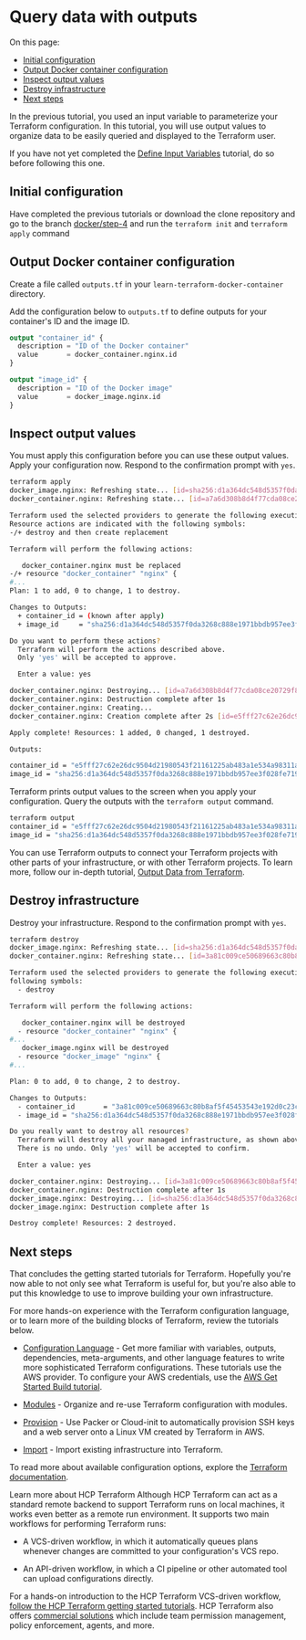 # Query data with outputs

On this page:

- [Initial configuration]()
- [Output Docker container configuration]()
- [Inspect output values]()
- [Destroy infrastructure]()
- [Next steps]()


In the previous tutorial, you used an input variable to parameterize your Terraform configuration. In this tutorial, you will use output values to organize data to be easily queried and displayed to the Terraform user.

If you have not yet completed the [Define Input Variables](step4.md) tutorial, do so before following this one.

## Initial configuration
Have completed the previous tutorials or download the clone repository and go to the branch [docker/step-4](https://github.com/phaelfp/learn-terraform/tree/docker/step-4) and run the `terraform init` and `terraform apply` command


## Output Docker container configuration
Create a file called `outputs.tf` in your `learn-terraform-docker-container` directory.

Add the configuration below to `outputs.tf` to define outputs for your container's ID and the image ID.

```tf
output "container_id" {
  description = "ID of the Docker container"
  value       = docker_container.nginx.id
}

output "image_id" {
  description = "ID of the Docker image"
  value       = docker_image.nginx.id
}
```

## Inspect output values
You must apply this configuration before you can use these output values. Apply your configuration now. Respond to the confirmation prompt with `yes`.

```bash
terraform apply
docker_image.nginx: Refreshing state... [id=sha256:d1a364dc548d5357f0da3268c888e1971bbdb957ee3f028fe7194f1d61c6fdeenginx:latest]
docker_container.nginx: Refreshing state... [id=a7a6d308b8d4f77cda08ce20729f899530264d487cc1fd8ca92f9eb591ebcc6d]

Terraform used the selected providers to generate the following execution plan.
Resource actions are indicated with the following symbols:
-/+ destroy and then create replacement

Terraform will perform the following actions:

   docker_container.nginx must be replaced
-/+ resource "docker_container" "nginx" {
#...
Plan: 1 to add, 0 to change, 1 to destroy.

Changes to Outputs:
  + container_id = (known after apply)
  + image_id     = "sha256:d1a364dc548d5357f0da3268c888e1971bbdb957ee3f028fe7194f1d61c6fdeenginx:latest"

Do you want to perform these actions?
  Terraform will perform the actions described above.
  Only 'yes' will be accepted to approve.

  Enter a value: yes

docker_container.nginx: Destroying... [id=a7a6d308b8d4f77cda08ce20729f899530264d487cc1fd8ca92f9eb591ebcc6d]
docker_container.nginx: Destruction complete after 1s
docker_container.nginx: Creating...
docker_container.nginx: Creation complete after 2s [id=e5fff27c62e26dc9504d21980543f21161225ab483a1e534a98311a677b9453a]

Apply complete! Resources: 1 added, 0 changed, 1 destroyed.

Outputs:

container_id = "e5fff27c62e26dc9504d21980543f21161225ab483a1e534a98311a677b9453a"
image_id = "sha256:d1a364dc548d5357f0da3268c888e1971bbdb957ee3f028fe7194f1d61c6fdeenginx:latest"
```


Terraform prints output values to the screen when you apply your configuration. Query the outputs with the `terraform output` command.

```bash
terraform output
container_id = "e5fff27c62e26dc9504d21980543f21161225ab483a1e534a98311a677b9453a"
image_id = "sha256:d1a364dc548d5357f0da3268c888e1971bbdb957ee3f028fe7194f1d61c6fdeenginx:latest"
```


You can use Terraform outputs to connect your Terraform projects with other parts of your infrastructure, or with other Terraform projects. To learn more, follow our in-depth tutorial, [Output Data from Terraform](https://developer.hashicorp.com/terraform/tutorials/configuration-language/outputs).

## Destroy infrastructure
Destroy your infrastructure. Respond to the confirmation prompt with `yes`.

```bash
terraform destroy
docker_image.nginx: Refreshing state... [id=sha256:d1a364dc548d5357f0da3268c888e1971bbdb957ee3f028fe7194f1d61c6fdeenginx:latest]
docker_container.nginx: Refreshing state... [id=3a81c009ce50689663c80b8af5f45453543e192d0c23c24e7e883f9391489b1f]

Terraform used the selected providers to generate the following execution plan. Resource actions are indicated with the
following symbols:
  - destroy

Terraform will perform the following actions:

   docker_container.nginx will be destroyed
  - resource "docker_container" "nginx" {
#...
   docker_image.nginx will be destroyed
  - resource "docker_image" "nginx" {
#...

Plan: 0 to add, 0 to change, 2 to destroy.

Changes to Outputs:
  - container_id       = "3a81c009ce50689663c80b8af5f45453543e192d0c23c24e7e883f9391489b1f" -> null
  - image_id = "sha256:d1a364dc548d5357f0da3268c888e1971bbdb957ee3f028fe7194f1d61c6fdeenginx:latest" -> null

Do you really want to destroy all resources?
  Terraform will destroy all your managed infrastructure, as shown above.
  There is no undo. Only 'yes' will be accepted to confirm.

  Enter a value: yes

docker_container.nginx: Destroying... [id=3a81c009ce50689663c80b8af5f45453543e192d0c23c24e7e883f9391489b1f]
docker_container.nginx: Destruction complete after 1s
docker_image.nginx: Destroying... [id=sha256:d1a364dc548d5357f0da3268c888e1971bbdb957ee3f028fe7194f1d61c6fdeenginx:latest]
docker_image.nginx: Destruction complete after 1s

Destroy complete! Resources: 2 destroyed.
```

## Next steps
That concludes the getting started tutorials for Terraform. Hopefully you're now able to not only see what Terraform is useful for, but you're also able to put this knowledge to use to improve building your own infrastructure.

For more hands-on experience with the Terraform configuration language, or to learn more of the building blocks of Terraform, review the tutorials below.

- [Configuration Language](https://developer.hashicorp.com/terraform/tutorials/configuration-language) - Get more familiar with variables, outputs, dependencies, meta-arguments, and other language features to write more sophisticated Terraform configurations. These tutorials use the AWS provider. To configure your AWS credentials, use the [AWS Get Started Build tutorial](https://developer.hashicorp.com/terraform/tutorials/aws-get-started/aws-build).

- [Modules](https://developer.hashicorp.com/terraform/tutorials/modules/module) - Organize and re-use Terraform configuration with modules.

- [Provision](https://developer.hashicorp.com/terraform/tutorials/provision) - Use Packer or Cloud-init to automatically provision SSH keys and a web server onto a Linux VM created by Terraform in AWS.

 - [Import](https://developer.hashicorp.com/terraform/tutorials/state/state-import) - Import existing infrastructure into Terraform.

To read more about available configuration options, explore the [Terraform documentation](https://developer.hashicorp.com/terraform/docs).

Learn more about HCP Terraform
Although HCP Terraform can act as a standard remote backend to support Terraform runs on local machines, it works even better as a remote run environment. It supports two main workflows for performing Terraform runs:

- A VCS-driven workflow, in which it automatically queues plans whenever changes are committed to your configuration's VCS repo.

 - An API-driven workflow, in which a CI pipeline or other automated tool can upload configurations directly.


For a hands-on introduction to the HCP Terraform VCS-driven workflow, [follow the HCP Terraform getting started tutorials](https://developer.hashicorp.com/terraform/tutorials/cloud-get-started). HCP Terraform also offers [commercial solutions](https://www.hashicorp.com/products/terraform/pricing) which include team permission management, policy enforcement, agents, and more.
